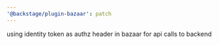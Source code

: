 ```yaml
---
'@backstage/plugin-bazaar': patch
---
```


using identity token as authz header in bazaar for api calls to backend
